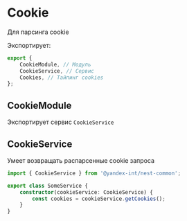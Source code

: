 # Cookie

Для парсинга cookie

Экспортирует:

```ts
export {
    CookieModule, // Модуль
    CookieService, // Сервис
    Cookies, // Тайпинг cookies
};
```

## CookieModule

Экспортирует сервис `CookieService`

## CookieService

Умеет возвращать распарсенные cookie запроса

```ts
import { CookieService } from '@yandex-int/nest-common';

export class SomeService {
    constructor(cookieService: CookieService) {
        const cookies = cookieService.getCookies();
    }
}
```
